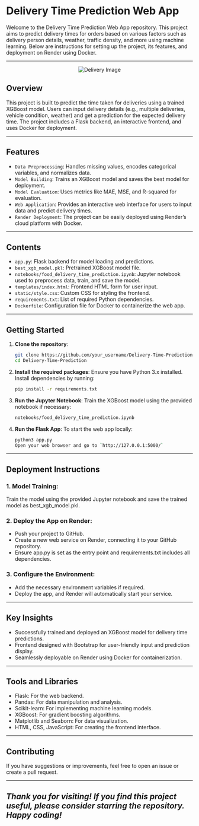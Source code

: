 # Delivery Time Prediction Web App

Welcome to the Delivery Time Prediction Web App repository. This project aims to predict delivery times for orders based on various factors such as delivery person details, weather, traffic density, and more using machine learning. Below are instructions for setting up the project, its features, and deployment on Render using Docker.

---

<div align="center">
  <img src="./static/delivery_image.png" alt="Delivery Image" style="border:none;">
</div>

## Overview

This project is built to predict the time taken for deliveries using a trained XGBoost model. Users can input delivery details (e.g., multiple deliveries, vehicle condition, weather) and get a prediction for the expected delivery time. The project includes a Flask backend, an interactive frontend, and uses Docker for deployment.

---

## Features

- `Data Preprocessing`: Handles missing values, encodes categorical variables, and normalizes data.
- `Model Building`: Trains an XGBoost model and saves the best model for deployment.
- `Model Evaluation`: Uses metrics like MAE, MSE, and R-squared for evaluation.
- `Web Application`: Provides an interactive web interface for users to input data and predict delivery times.
- `Render Deployment`: The project can be easily deployed using Render’s cloud platform with Docker.

---

## Contents

- `app.py`: Flask backend for model loading and predictions.
- `best_xgb_model.pkl`: Pretrained XGBoost model file.
- `notebooks/food_delivery_time_prediction.ipynb`: Jupyter notebook used to preprocess data, train, and save the model.
- `templates/index.html`: Frontend HTML form for user input.
- `static/style.css`: Custom CSS for styling the frontend.
- `requirements.txt`: List of required Python dependencies.
- `Dockerfile`: Configuration file for Docker to containerize the web app.

---

## Getting Started

1. **Clone the repository**:
   ```bash
   git clone https://github.com/your_username/Delivery-Time-Prediction.git
   cd Delivery-Time-Prediction
   
2. **Install the required packages**:
   Ensure you have Python 3.x installed. Install dependencies by running:
   ```bash
   pip install -r requirements.txt
   
4. **Run the Jupyter Notebook**:
   Train the XGBoost model using the provided notebook if necessary:
   ```bash
   notebooks/food_delivery_time_prediction.ipynb

5. **Run the Flask App**:
   To start the web app locally:
   ```bash
   python3 app.py
   Open your web browser and go to `http://127.0.0.1:5000/`

---

## Deployment Instructions

### 1. Model Training: 

Train the model using the provided Jupyter notebook and save the trained model as best_xgb_model.pkl.

### 2. Deploy the App on Render:

- Push your project to GitHub.
- Create a new web service on Render, connecting it to your GitHub repository.
- Ensure app.py is set as the entry point and requirements.txt includes all dependencies.

### 3. Configure the Environment:

- Add the necessary environment variables if required.
- Deploy the app, and Render will automatically start your service.

---

## Key Insights

- Successfully trained and deployed an XGBoost model for delivery time predictions.
- Frontend designed with Bootstrap for user-friendly input and prediction display.
- Seamlessly deployable on Render using Docker for containerization.

---

## Tools and Libraries

- Flask: For the web backend.
- Pandas: For data manipulation and analysis.
- Scikit-learn: For implementing machine learning models.
- XGBoost: For gradient boosting algorithms.
- Matplotlib and Seaborn: For data visualization.
- HTML, CSS, JavaScript: For creating the frontend interface.

---

## Contributing
If you have suggestions or improvements, feel free to open an issue or create a pull request.

---

## *Thank you for visiting! If you find this project useful, please consider starring the repository. Happy coding!*
